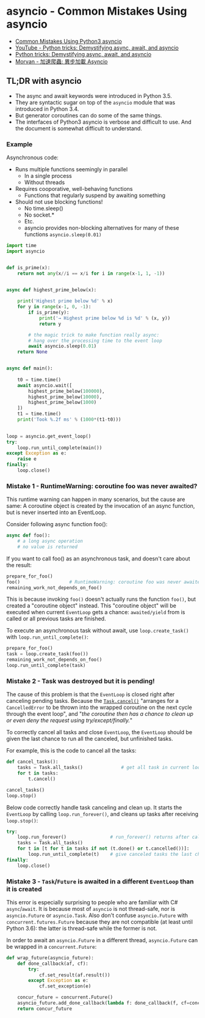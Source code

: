 # asyncio - Common Mistakes Using asyncio

- [Common Mistakes Using Python3 asyncio](https://xinhuang.github.io/posts/2017-07-31-common-mistakes-using-python3-asyncio.html)
- [YouTube - Python tricks: Demystifying async, await, and asyncio](https://www.youtube.com/watch?v=tSLDcRkgTsY)
- [Python tricks: Demystifying async, await, and asyncio](https://osf.io/w8u26/)
- [Morvan - 加速爬蟲: 異步加載 Asyncio](https://morvanzhou.github.io/tutorials/data-manipulation/scraping/4-02-asyncio/)

## TL;DR with asyncio

- The async and await keywords were introduced in Python 3.5.
- They are syntactic sugar on top of the `asyncio` module that was introduced in Python 3.4.
- But generator coroutines can do some of the same things.
- The interfaces of Python3 asyncio is verbose and difficult to use. And the document is somewhat difficult to understand.

### Example

Asynchronous code:

- Runs multiple functions seemingly in parallel
    - In a single process
    - Without threads
- Requires cooporative, well-behaving functions
    - Functions that regularly suspend by awaiting something
- Should not use blocking functions!
    - No time.sleep()
    - No socket.*
    - Etc.
    - asyncio provides non-blocking alternatives for many of these functions `asyncio.sleep(0.01)`

```py
import time
import asyncio


def is_prime(x):
    return not any(x//i == x/i for i in range(x-1, 1, -1))


async def highest_prime_below(x):
    
    print('Highest prime below %d' % x)
    for y in range(x-1, 0, -1):
        if is_prime(y):
            print('→ Highest prime below %d is %d' % (x, y))
            return y

        # the magic trick to make function really async:
        # hang over the processing time to the event loop
        await asyncio.sleep(0.01)
    return None


async def main():
    
    t0 = time.time()
    await asyncio.wait([
        highest_prime_below(100000),
        highest_prime_below(10000),
        highest_prime_below(1000)
    ])
    t1 = time.time()
    print('Took %.2f ms' % (1000*(t1-t0)))

    
loop = asyncio.get_event_loop()
try:
    loop.run_until_complete(main())
except Exception as e:
    raise e
finally:
    loop.close()
```

### Mistake 1 - RuntimeWarning: coroutine foo was never awaited?

This runtime warning can happen in many scenarios, but the cause are same: A coroutine object is created by the invocation of an async function, but is never inserted into an EventLoop.

Consider following async function foo():

```py
async def foo():
    # a long async operation
    # no value is returned
```

If you want to call foo() as an asynchronous task, and doesn't care about the result:

```py
prepare_for_foo()
foo()                  # RuntimeWarning: coroutine foo was never awaited
remaining_work_not_depends_on_foo()
```

This is because invoking `foo()` doesn't actually runs the function `foo()`, but created a "coroutine object" instead. This "coroutine object" will be executed when current `EventLoop` gets a chance: `awaited/yield` from is called or all previous tasks are finished.

To execute an asynchronous task without await, use `loop.create_task()` with `loop.run_until_complete()`:

```py
prepare_for_foo()
task = loop.create_task(foo())
remaining_work_not_depends_on_foo()
loop.run_until_complete(task)
```

### Mistake 2 - Task was destroyed but it is pending!

The cause of this problem is that the `EventLoop` is closed right after canceling pending tasks. Because the [`Task.cancel()`](https://docs.python.org/3/library/asyncio-task.html#asyncio.Task.cancel) "arranges for a `CancelledError` to be thrown into the wrapped coroutine on the next cycle through the event loop", and "_the coroutine then has a chance to clean up or even deny the request using try/except/finally._"

To correctly cancel all tasks and close `EventLoop`, the `EventLoop` should be given the last chance to run all the canceled, but unfinished tasks.

For example, this is the code to cancel all the tasks:

```py
def cancel_tasks():
    tasks = Task.all_tasks()              # get all task in current loop
    for t in tasks:
        t.cancel()

cancel_tasks()
loop.stop()
```

Below code correctly handle task canceling and clean up. It starts the `EventLoop` by calling `loop.run_forever()`, and cleans up tasks after receiving `loop.stop()`:

```py
try:
    loop.run_forever()                # run_forever() returns after calling loop.stop()
    tasks = Task.all_tasks()
    for t in [t for t in tasks if not (t.done() or t.cancelled())]:
        loop.run_until_complete(t)    # give canceled tasks the last chance to run
finally:
    loop.close()
```

### Mistake 3 - `Task`/`Future` is awaited in a different `EventLoop` than it is created

This error is especially surprising to people who are familiar with C# `async`/`await`. It is because most of `asyncio` is not thread-safe, nor is `asyncio.Future` or `asyncio.Task`. Also don't confuse `asyncio.Future` with `concurrent.futures.Future` because they are not compatible (at least until Python 3.6): the latter is thread-safe while the former is not.

In order to await an `asyncio.Future` in a different thread, `asyncio.Future` can be wrapped in a `concurrent.Future`:

```py
def wrap_future(asyncio_future):
    def done_callback(af, cf):
        try:
            cf.set_result(af.result())
        except Exception as e:
            cf.set_exception(e)

    concur_future = concurrent.Future()
    asyncio_future.add_done_callback(lambda f: done_callback(f, cf=concur_future))
    return concur_future
```

